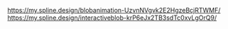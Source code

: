 https://my.spline.design/blobanimation-UzvnNVgvk2E2HgzeBcjRTWMF/ 
https://my.spline.design/interactiveblob-krP6eJx2TB3sdTc0xvLgOrQ9/ 
 
